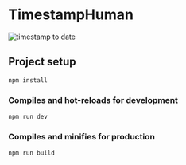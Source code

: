 # TimestampHuman

![timestamp to date](https://ymlair.github.io/TimestampHumanDemo/timestampHuman.jpg)

## Project setup
```
npm install
```

### Compiles and hot-reloads for development
```
npm run dev
```

### Compiles and minifies for production
```
npm run build
